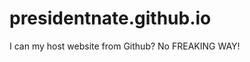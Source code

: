 presidentnate.github.io
=======================

I can my host website from Github? No FREAKING WAY!
